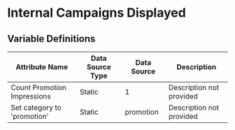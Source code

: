 # Internal Campaigns Displayed

### 

## Variable Definitions

| Attribute Name|Data Source Type|Data Source|Description|
| --- | --- | --- | --- |
|Count Promotion Impressions|Static|1|Description not provided|
|Set category to 'promotion'|Static|promotion|Description not provided|



